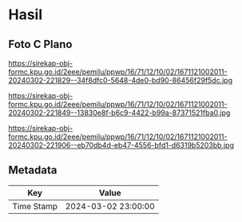 # Hasil

## Foto C Plano

https://sirekap-obj-formc.kpu.go.id/2eee/pemilu/ppwp/16/71/12/10/02/1671121002011-20240302-221829--34f8dfc0-5648-4de0-bd90-86456f29f5dc.jpg

https://sirekap-obj-formc.kpu.go.id/2eee/pemilu/ppwp/16/71/12/10/02/1671121002011-20240302-221849--13830e8f-b6c9-4422-b99a-87371521fba0.jpg

https://sirekap-obj-formc.kpu.go.id/2eee/pemilu/ppwp/16/71/12/10/02/1671121002011-20240302-221906--eb70db4d-eb47-4556-bfd1-d6319b5203bb.jpg


## Metadata

| Key        | Value               |
| ---------- | ------------------- |
| Time Stamp | 2024-03-02 23:00:00 |



